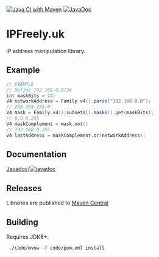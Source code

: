 [![Java CI with Maven](https://github.com/ipfreely-uk/java/actions/workflows/maven.yml/badge.svg)](https://github.com/ipfreely-uk/java/actions/workflows/maven.yml)
[![JavaDoc](https://github.com/ipfreely-uk/java/actions/workflows/javadoc.yml/badge.svg)](https://github.com/ipfreely-uk/java/actions/workflows/javadoc.yml)

# IPFreely.uk

IP address manipulation library.

## Example

```java
// EXAMPLE
// Define 192.168.0.0/24
int maskBits = 24;
V4 networkAddress = Family.v4().parse("192.168.0.0");
// 255.255.255.0
V4 mask = Family.v4().subnets().masks().get(maskBits);
// 0.0.0.255
V4 maskComplement = mask.not()
// 192.168.0.255
V4 lastAddress = maskComplement.or(networkAddress);
```

## Documentation

[Javadoc](https://ipfreely-uk.github.io/java/)/[![javadoc](https://javadoc.io/badge2/uk.ipfreely/addresses/javadoc.svg)](https://javadoc.io/doc/uk.ipfreely/addresses) 

## Releases

Libraries are published to [Maven Central](https://central.sonatype.com/artifact/uk.ipfreely/addresses/overview)

## Building

Requires JDK8+.

```shell
 ./code/mvnw -f code/pom.xml install
```
